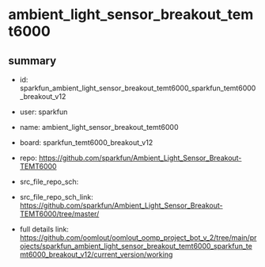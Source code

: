 # ambient_light_sensor_breakout_temt6000
 
## summary 
* id: sparkfun_ambient_light_sensor_breakout_temt6000_sparkfun_temt6000_breakout_v12
* user: sparkfun
* name: ambient_light_sensor_breakout_temt6000
* board: sparkfun_temt6000_breakout_v12
* repo: https://github.com/sparkfun/Ambient_Light_Sensor_Breakout-TEMT6000



* src_file_repo_sch: 
* src_file_repo_sch_link: https://github.com/sparkfun/Ambient_Light_Sensor_Breakout-TEMT6000/tree/master/
* full details link: https://github.com/oomlout/oomlout_oomp_project_bot_v_2/tree/main/projects/sparkfun_ambient_light_sensor_breakout_temt6000_sparkfun_temt6000_breakout_v12/current_version/working  








